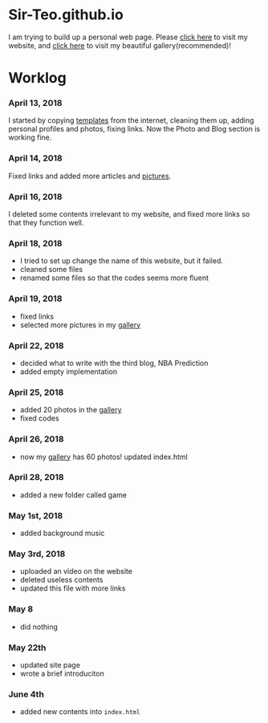 [website]:https://sir-teo.github.io
[gallery]:https://sir-teo.github.io/gallery
[HTML5 up]: https://www.html5up.com
[music]: http://www.qq.com
# Sir-Teo.github.io
I am trying to build up a personal web page. 
Please [click here][website] to visit my website, and [click here][gallery] to visit my beautiful gallery(recommended)!

# Worklog
### April 13, 2018
I started by copying [templates][HTML5 up] from the internet, cleaning them up, adding personal profiles and photos, fixing links. Now the 
Photo and Blog section is working fine. 

### April 14, 2018
Fixed links and added more articles and [pictures][gallery]. 

### April 16, 2018
I deleted some contents irrelevant to my website, and fixed more links so that they function well.

### April 18, 2018
- I tried to set up change the name of this website, but it failed. 
- cleaned some files
- renamed some files so that the codes seems more fluent

### April 19, 2018
- fixed links
- selected more pictures in my [gallery][gallery]

### April 22, 2018
- decided what to write with the third blog, NBA Prediction
- added empty implementation

### April 25, 2018
- added 20 photos in the [gallery][gallery]
- fixed codes

### April 26, 2018
- now my [gallery][gallery] has 60 photos!
updated index.html

### April 28, 2018
- added a new folder called game

### May 1st, 2018
- added background music

### May 3rd, 2018
- uploaded an video on the website
- deleted useless contents
- updated this file with more links

### May 8
- did nothing

### May 22th
- updated site page
- wrote a brief introduciton 

### June 4th
- added new contents into ```index.html```
